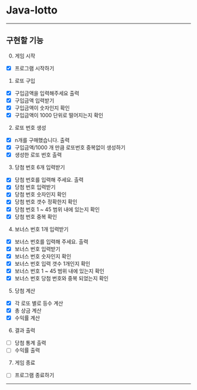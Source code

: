 # Java-lotto
***

## 구현할 기능
0. 게임 시작
- [X] 프로그램 시작하기

1. 로또 구입
- [X] 구입금액을 입력해주세요 출력
- [X] 구입금액 입력받기
- [X] 구입금액이 숫자인지 확인
- [X] 구입금액이 1000 단위로 떨어지는지 확인

2. 로또 번호 생성
- [X] n개를 구매했습니다. 출력
- [X] 구입금액/1000 개 만큼 로또번호 중복없이 생성하기
- [X] 생성한 로또 번호 출력

3. 당첨 번호 6개 입력받기
- [X] 당첨 번호를 입력해 주세요. 출력
- [X] 당첨 번호 입력받기
- [X] 당첨 번호 숫자인지 확인
- [X] 당첨 번호 갯수 정확한지 확인
- [X] 당첨 번호 1 ~ 45 범위 내에 있는지 확인
- [X] 당첨 번호 중복 확인

4. 보너스 번호 1개 입력받기
- [X] 보너스 번호를 입력해 주세요. 출력
- [X] 보너스 번호 입력받기
- [X] 보너스 번호 숫자인지 확인
- [X] 보너스 번호 입력 갯수 1개인지 확인
- [X] 보너스 번호 1 ~ 45 범위 내에 있는지 확인
- [X] 보너스 번호 당첨 번호와 중복 되었는지 확인

5. 당첨 계산
- [X] 각 로또 별로 등수 계산
- [X] 총 상금 계산
- [X] 수익률 계산

6. 결과 출력
- [ ] 당첨 통계 출력
- [ ] 수익률 출력

7. 게임 종료
- [ ] 프로그램 종료하기
***